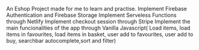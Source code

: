 An Eshop Project made for me to learn and practise.
  Implement Firebase Authentication and Firebase Storage
  Implement Serveless Functions through Netlify
  Implement checkout session through Stripe
  Implement the main funcionalities of the app through Vanilla Javascript( Load items, load items in favourites, load items in basket, user add to favourites, user add to buy, searchbar autocomplete,sort and filter)
